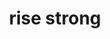 ---
cc-type: cue
title: "rise strong"
hashtag: "rise-strong"
tags:
  - A new day
  - Cue
  - Survive
---